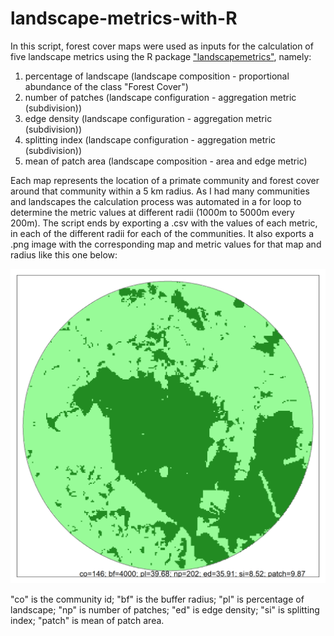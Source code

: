 # landscape-metrics-with-R

In this script, forest cover maps were used as inputs for the calculation of five landscape metrics using the R package ["landscapemetrics"](https://r-spatialecology.github.io/landscapemetrics/), namely:

1. percentage of landscape (landscape composition - proportional abundance of the class "Forest Cover")
2. number of patches (landscape configuration - aggregation metric (subdivision))
3. edge density (landscape configuration - aggregation metric (subdivision))
4. splitting index (landscape configuration - aggregation metric (subdivision))
5. mean of patch area (landscape composition - area and edge metric)

Each map represents the location of a primate community and forest cover around that community within a 5 km radius. As I had many communities and landscapes the calculation process was automated in a for loop to determine the metric values at different radii (1000m to 5000m every 200m). The script ends by exporting a .csv with the values of each metric, in each of the different radii for each of the communities. It also exports a .png image with the corresponding map and metric values for that map and radius like this one below:

![alt text](https://github.com/Lucas-a-pereira/landscape-metrics-with-R/blob/main/map_com_146_buf_4000m.png?raw=true)

"co" is the community id; "bf" is the buffer radius; "pl" is percentage of landscape; "np" is number of patches; "ed" is edge density; "si" is splitting index; "patch" is mean of patch area.
